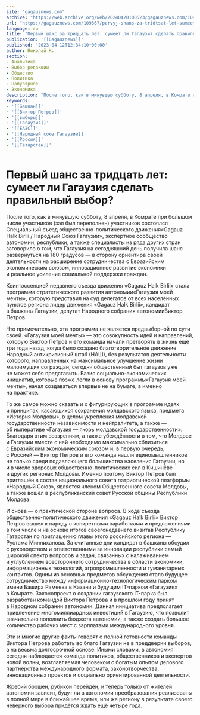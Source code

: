 ```yaml
---
site: "gagauznews.com"
archive: "https://web.archive.org/web/20240420100523/gagauznews.com/109367/pervyj-shans-za-tridtsat-let-sumeet-li-gagauziya-sdelat-pravilnyj-vybor.html"
url: "https://gagauznews.com/109367/pervyj-shans-za-tridtsat-let-sumeet-li-gagauziya-sdelat-pravilnyj-vybor.html"
language: ru
title: "Первый шанс за тридцать лет: сумеет ли Гагаузия сделать правильный выбор?"
publication: '[[Gagauznews]]'
published: '2023-04-12T12:34:10+00:00'
author: Николай К.
section:
- Аналитика
- Выбор редакции
- Общество
- Политика
- Популярное
- Экономика
description: "После того, как в минувшую субботу, 8 апреля, в Комрате при большом числе участников (зал был переполнен) участников состоялся Специальный съезд общественно-политического движения «Gagauz Halk Birlii / Народный Союз Гагаузии», экспертное сообщество автономии, республики, а также специалисты из ряда других стран заговорило о том, что Гагаузия на сегодняшний день получила шанс развернуться на 180 градусов — в сторону ориентира своей деятельности на расширение сотрудничества с Евразийским экономическим союзом, инновационное развитие экономики и реальное усиление социальной поддержки граждан. Квинтэссенцией недавнего съезда движения «Gagauz Halk Birlii» стала программа стратегического развития автономии «Гагаузия моей мечты», которую представил на суд делегатов от всех населённых пунктов региона лидер движения «Gagauz Halk Birlii», кандидат в башканы Гагаузии, депутат Народного собрания автономии Виктор Петров. […]"
keywords:
- '[[Башкан]]'
- '[[Виктор Петров]]'
- '[[выборы]]'
- '[[Гагаузия]]'
- '[[ЕАЭС]]'
- '[[Народный союз Гагаузии]]'
- '[[Россия]]'
- '[[Татарстан]]'
---
```


# Первый шанс за тридцать лет: сумеет ли Гагаузия сделать правильный выбор?

После того, как в минувшую субботу, 8 апреля, в Комрате при большом числе участников (зал был переполнен) участников состоялся Специальный съезд общественно-политического движения«Gagauz Halk Birlii / Народный Союз Гагаузии», экспертное сообщество автономии, республики, а также специалисты из ряда других стран заговорило о том, что Гагаузия на сегодняшний день получила шанс развернуться на 180 градусов — в сторону ориентира своей деятельности на расширение сотрудничества с Евразийским экономическим союзом, инновационное развитие экономики и реальное усиление социальной поддержки граждан.

Квинтэссенцией недавнего съезда движения «Gagauz Halk Birlii» стала программа стратегического развития автономии«Гагаузия моей мечты», которую представил на суд делегатов от всех населённых пунктов региона лидер движения «Gagauz Halk Birlii», кандидат в башканы Гагаузии, депутат Народного собрания автономииВиктор Петров.

Что примечательно, эта программа не является предвыборной по сути своей. «Гагаузия моей мечты» — это совокупность идей и направлений, которую Виктор Петров и его команда начали претворять в жизнь ещё три года назад, когда было создано благотворительное движение Народный антикризисный штаб (НАШ), без результатов деятельности которого, направленных на максимальное улучшение жизни малоимущих сограждан, сегодня общественный быт гагаузов уже не может себя представить. Базис социально-экономических инициатив, которые позже легли в основу программы«Гагаузия моей мечты», начал создаваться впервые не на бумаге, а именно на практике.

То же самое можно сказать и о фигурирующих в программе идеях и принципах, касающихся сохранения молдавского языка, предмета «История Молдовы», в целом укрепления молдавской государственности независимости и нейтралитета, а также — об императиве «Гагаузия — якорь молдавской государственности». Благодаря этим воззрениям, а также убеждённости в том, что Молдове и Гагаузии вместе с ней необходимо максимально сблизиться с Евразийским экономическим союзом и, в первую очередь, с Россией — Виктор Петров и его команда нашли единомышленников не только среди подавляющего большинства населения Гагаузии, но и в числе здоровых общественно-политических сил в Кишинёве и других регионах Молдовы. Именно поэтому Виктор Петров был приглашён в состав национального совета патриотической платформы «Народный Союз», является членом Общественного совета Молдовы, а также вошёл в республиканский совет Русской общины Республики Молдова.

И снова — о практической стороне вопроса. В ходе съезда общественно-политического движения «Gagauz Halk Birlii» Виктор Петров вышел к народу с конкретными наработками и предложениями в том числе и на основе итогов своегонедавнего визитав Республику Татарстан по приглашению главы этого российского региона — Рустама Минниханова. За считанные дни кандидат в башканы обсудил с руководством и ответственными за инновации республики самый широкий спектр вопросов и задач, связанных с налаживанием и углублением всестороннего сотрудничества в области экономики, информационных технологий, агропромышленности и гуманитарных контактов. Одним из основных предметов обсуждения стало будущее сотрудничество между информационно-технологическим парком имени Башира Рамеева в Казани и будущим IT-парком «Гагаузия» в Комрате. Законопроект о создании гагаузского IT-парка был разработан командой Виктора Петрова и в прошлом году принят в Народном собрании автономии. Данная инициатива предполагает привлечение многомиллиардных инвестиций в Гагаузию, что позволит значительно пополнить бюджета автономии, а также создать большое количество рабочих мест с зарплатами международного уровня.

Эти и многие другие факты говорят о полной готовности команды Виктора Петрова работать во благо Гагаузии не в преддверии выборов, а на весьма долгосрочной основе. Иными словами, в автономия сегодня наблюдается команда политиков, общественников и экспертов новой волны, возглавляемая человеком с богатым опытом делового партнёрства международного формата, законотворчества, инновационных проектов и социально ориентированной деятельности.

Жребий брошен, рубикон перейдён, и теперь только от жителей автономии зависит, будут ли в автономии преобразования реализованы в полной мере в ближайшее время, или же региону в результате своего неверного выбора придётся ждать ещё четыре года.